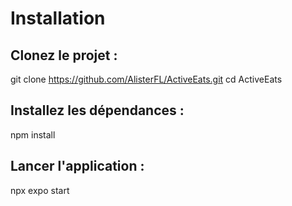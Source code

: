 <h1>Installation</h1>

<h2>Clonez le projet :</h2>

git clone https://github.com/AlisterFL/ActiveEats.git
cd ActiveEats

<h2>Installez les dépendances :</h2>
npm install

<h2>Lancer l'application :</h2>
npx expo start
